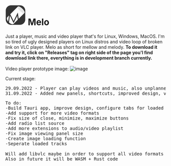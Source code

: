 # <img src="mello_logo2d.png" height="64px" width="auto"> Melo
Just a player, music and video player that's for Linux, Windows, MacOS. I'm so tired of ugly designed players on Linux distros and video loop of broken link on VLC player. 
Melo as short for mellow and melody. **To download it and try it, click on "Releases" tag on right side of the page you'l find download link there, everything is in development branch currently.**
<br><br>
Video player prototype image:
![image](https://user-images.githubusercontent.com/22860264/199244935-04ad5d8a-70d5-4d40-b75d-bc954f25f93c.png)

Current stage:
<pre>
29.09.2022 - Player can play videos and music, also unplanned added functionlity to view images is being worked on. Dark mode is working
31.09.2022 - Added new panels, shortcuts, improved design, video/audio playlist seperation, unpause menu built, image zoom slider added
</pre>
<pre>
To do:
-Build Tauri app, improve design, configure tabs for loaded images, fix image dragging when zoomed in
-Add support for more video formats
-Fix size of close, minimize, maximize buttons
-Add radio list source
-Add more extensions to audio/video playlist
-Fix image viewing panel size
-Create image loading function
-Seperate loaded tracks 

Will add libvlc maybe in order to support all video formats
Also in future it will be WASM + Rust code
</pre>
